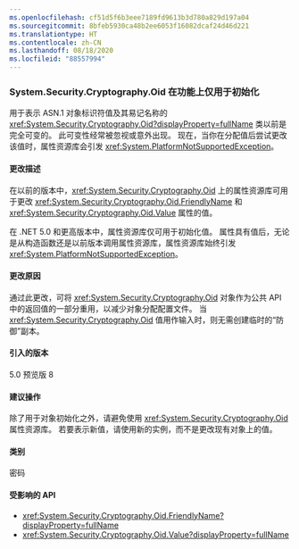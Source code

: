 ```yaml
---
ms.openlocfilehash: cf51d5f6b3eee7189fd9613b3d780a829d197a04
ms.sourcegitcommit: 8bfeb5930ca48b2ee6053f16082dcaf24d46d221
ms.translationtype: HT
ms.contentlocale: zh-CN
ms.lasthandoff: 08/18/2020
ms.locfileid: "88557994"
---
```

### <a name="systemsecuritycryptographyoid-is-functionally-init-only"></a>System.Security.Cryptography.Oid 在功能上仅用于初始化

用于表示 ASN.1 对象标识符值及其易记名称的 <xref:System.Security.Cryptography.Oid?displayProperty=fullName> 类以前是完全可变的。 此可变性经常被忽视或意外出现。 现在，当你在分配值后尝试更改该值时，属性资源库会引发 <xref:System.PlatformNotSupportedException>。

#### <a name="change-description"></a>更改描述

在以前的版本中，<xref:System.Security.Cryptography.Oid> 上的属性资源库可用于更改 <xref:System.Security.Cryptography.Oid.FriendlyName> 和 <xref:System.Security.Cryptography.Oid.Value> 属性的值。

在 .NET 5.0 和更高版本中，属性资源库仅可用于初始化值。 属性具有值后，无论是从构造函数还是以前版本调用属性资源库，属性资源库始终引发 <xref:System.PlatformNotSupportedException>。

#### <a name="reason-for-change"></a>更改原因

通过此更改，可将 <xref:System.Security.Cryptography.Oid> 对象作为公共 API 中的返回值的一部分重用，以减少对象分配配置文件。 当 <xref:System.Security.Cryptography.Oid> 值用作输入时，则无需创建临时的“防御”副本。

#### <a name="version-introduced"></a>引入的版本

5.0 预览版 8

#### <a name="recommended-action"></a>建议操作

除了用于对象初始化之外，请避免使用 <xref:System.Security.Cryptography.Oid> 属性资源库。 若要表示新值，请使用新的实例，而不是更改现有对象上的值。

#### <a name="category"></a>类别

密码

#### <a name="affected-apis"></a>受影响的 API

- <xref:System.Security.Cryptography.Oid.FriendlyName?displayProperty=fullName>
- <xref:System.Security.Cryptography.Oid.Value?displayProperty=fullName>

<!--

#### Affected APIs

- `P:System.Security.Cryptography.Oid.FriendlyName`
- `P:System.Security.Cryptography.Oid.Value`

-->
